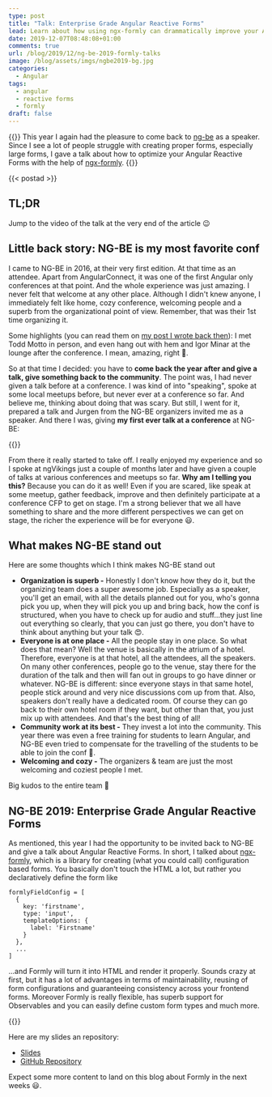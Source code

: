 ```yaml
---
type: post
title: "Talk: Enterprise Grade Angular Reactive Forms"
lead: Learn about how using ngx-formly can drammatically improve your Angular reactive forms
date: 2019-12-07T08:48:08+01:00
comments: true
url: /blog/2019/12/ng-be-2019-formly-talks
image: /blog/assets/imgs/ngbe2019-bg.jpg
categories:
  - Angular
tags:
  - angular
  - reactive forms
  - formly
draft: false
---
```


{{<intro>}}
  This year I again had the pleasure to come back to [ng-be](https://ng-be.org/) as a speaker. Since I see a lot of people struggle with creating proper forms, especially large forms, I gave a talk about how to optimize your Angular Reactive Forms with the help of [ngx-formly](https://formly.dev/).
{{</intro>}}
<!--more-->

{{< postad >}}

## TL;DR

Jump to the video of the talk at the very end of the article :wink:

## Little back story: NG-BE is my most favorite conf

I came to NG-BE in 2016, at their very first edition. At that time as an attendee. Apart from AngularConnect, it was one of the first Angular only conferences at that point. And the whole experience was just amazing. I never felt that welcome at any other place. Although I didn't knew anyone, I immediately felt like home, cozy conference, welcoming people and a superb from the organizational point of view. Remember, that was their 1st time organizing it.  

Some highlights (you can read them on [my post I wrote back then](/blog/2016/12/angular-community-ngbe-conf/)): I met Todd Motto in person, and even hang out with hem and Igor Minar at the lounge after the conference. I mean, amazing, right 🤩.

So at that time I decided: you have to **come back the year after and give a talk, give something back to the community**. The point was, I had never given a talk before at a conference. I was kind of into "speaking", spoke at some local meetups before, but never ever at a conference so far. And believe me, thinking about doing that was scary. But still, I went for it, prepared a talk and Jurgen from the NG-BE organizers invited me as a speaker. And there I was, giving **my first ever talk at a conference** at NG-BE:

{{<youtube K4YMmwxGKjY>}}

From there it really started to take off. I really enjoyed my experience and so I spoke at ngVikings just a couple of months later and have given a couple of talks at various conferences and meetups so far. **Why am I telling you this?** Because you can do it as well! Even if you are scared, like speak at some meetup, gather feedback, improve and then definitely participate at a conference CFP to get on stage. I'm a strong believer that we all have something to share and the more different perspectives we can get on stage, the richer the experience will be for everyone :smiley:.

## What makes NG-BE stand out

Here are some thoughts which I think makes NG-BE stand out

- **Organization is superb -** Honestly I don't know how they do it, but the organizing team does a super awesome job. Especially as a speaker, you'll get an email, with all the details planned out for you, who's gonna pick you up, when they will pick you up and bring back, how the conf is structured, when you have to check up for audio and stuff...they just line out everything so clearly, that you can just go there, you don't have to think about anything but your talk :heart_eyes:.
- **Everyone is at one place -** All the people stay in one place. So what does that mean? Well the venue is basically in the atrium of a hotel. Therefore, everyone is at that hotel, all the attendees, all the speakers. On many other conferences, people go to the venue, stay there for the duration of the talk and then will fan out in groups to go have dinner or whatever. NG-BE is different: since everyone stays in that same hotel, people stick around and very nice discussions com up from that. Also, speakers don't really have a dedicated room. Of course they can go back to their own hotel room if they want, but other than that, you just mix up with attendees. And that's the best thing of all!
- **Community work at its best -** They invest a lot into the community. This year there was even a free training for students to learn Angular, and NG-BE even tried to compensate for the travelling of the students to be able to join the conf 🤯.
- **Welcoming and cozy -** The organizers & team are just the most welcoming and coziest people I met. 

Big kudos to the entire team 👏

## NG-BE 2019: Enterprise Grade Angular Reactive Forms

As mentioned, this year I had the opportunity to be invited back to NG-BE and give a talk about Angular Reactive Forms. In short, I talked about [ngx-formly](https://formly.dev), which is a library for creating (what you could call) configuration based forms. You basically don't touch the HTML a lot, but rather you declaratively define the form like

```
formlyFieldConfig = [
  {
    key: 'firstname',
    type: 'input',
    templateOptions: {
      label: 'Firstname'
    }
  },
  ...
]
```

...and Formly will turn it into HTML and render it properly. Sounds crazy at first, but it has a lot of advantages in terms of maintainability, reusing of form configurations and guaranteeing consistency across your frontend forms. Moreover Formly is really flexible, has superb support for Observables and you can easily define custom form types and much more.

{{<youtube xNiCHsSAsXo >}}

Here are my slides an repository:

- [Slides](http://bit.ly/ngbe2019-formly-slides)
- [GitHub Repository](http://bit.ly/ngbe2019-formly-repo)

Expect some more content to land on this blog about Formly in the next weeks :smiley:.
